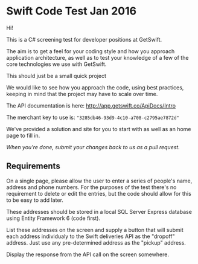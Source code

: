 # Swift Code Test Jan 2016

Hi!

This is a C# screening test for developer positions at GetSwift.

The aim is to get a feel for your coding style and how you approach application architecture, as well as to test your knowledge of a few of the core technologies we use with GetSwift.

This should just be a small quick project

We would like to see how you approach the code, using best practices, keeping in mind that the project may have to scale over time.

The API documentation is here: http://app.getswift.co/ApiDocs/Intro

The merchant key to use is: `"3285db46-93d9-4c10-a708-c2795ae7872d"`

We've provided a solution and site for you to start with as well as an home page to fill in. 

*When you're done, submit your changes back to us as a pull request.*

## Requirements

On a single page, please allow the user to enter a series of people's name, address and phone numbers. 
For the purposes of the test there's no requirement to delete or edit the entries, but the code should allow for this to be easy to add later.

These addresses should be stored in a local SQL Server Express database using Entity Framework 6 (code first).

List these addresses on the screen and supply a button that will submit each address individualy to the Swift deliveries API as the "dropoff" address.  Just use any pre-determined address as the "pickup" address.

Display the response from the API call on the screen somewhere.

